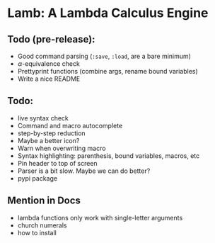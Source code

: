 # Lamb: A Lambda Calculus Engine


## Todo (pre-release):
 - Good command parsing (`:save`, `:load`, are a bare minimum)
 - $\alpha$-equivalence check
 - Prettyprint functions (combine args, rename bound variables)
 - Write a nice README

## Todo:
 - live syntax check
 - Command and macro autocomplete
 - step-by-step reduction
 - Maybe a better icon?
 - Warn when overwriting macro
 - Syntax highlighting: parenthesis, bound variables, macros, etc
 - Pin header to top of screen
 - Parser is a bit slow. Maybe we can do better?
 - pypi package

## Mention in Docs
 - lambda functions only work with single-letter arguments
 - church numerals
 - how to install